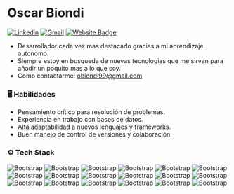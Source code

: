 # Oscar Biondi

[![Linkedin](https://img.shields.io/badge/-LinkedIn-blue?style=flat&logo=Linkedin&logoColor=white)](https://www.linkedin.com/in/gneric/)
[![Gmail](https://img.shields.io/badge/-Gmail-c14438?style=flat&logo=Gmail&logoColor=white)](mailto:obiondi99@gmail.com)
[![Website Badge](https://img.shields.io/badge/-Website-c14438?style=flat&logo=Google-Chrome&logoColor=white&link=gneric.vercel.app)](gneric.vercel.app)

- Desarrollador cada vez mas destacado gracias a mi aprendizaje autonomo.
- Siempre estoy en busqueda de nuevas tecnologias que me sirvan para añadir un poquito mas a lo que soy.
- Como contactarme: obiondi99@gmail.com

### 🖥 Habilidades

- Pensamiento crítico para resolución de problemas.
- Experiencia en trabajo con bases de datos.
- Alta adaptabilidad a nuevos lenguajes y frameworks.
- Buen manejo de control de versiones y colaboración.

### ⚙️ Tech Stack

![Bootstrap](https://img.shields.io/badge/-Python-05122A?style=flat-square&logo=Python&color=353535) 
![Bootstrap](https://img.shields.io/badge/-Pandas-05122A?style=flat-square&logo=pandas&color=353535) 
![Bootstrap](https://img.shields.io/badge/-Javascript-05122A?style=flat-square&logo=javascript&color=353535) 
![Bootstrap](https://img.shields.io/badge/-Typescript-05122A?style=flat-square&logo=typescript&color=353535) 
![Bootstrap](https://img.shields.io/badge/-NodeJS-05122A?style=flat-square&logo=nodedotjs&color=353535) 
![Bootstrap](https://img.shields.io/badge/-Express-05122A?style=flat-square&logo=express&color=353535) 
![Bootstrap](https://img.shields.io/badge/-Flask-05122A?style=flat-square&logo=flask&color=353535) 
![Bootstrap](https://img.shields.io/badge/-React-05122A?style=flat-square&logo=react&color=353535) 
![Bootstrap](https://img.shields.io/badge/-NextJS-05122A?style=flat-square&logo=nextdotjs&color=353535) 
![Bootstrap](https://img.shields.io/badge/-Tailwind-05122A?style=flat-square&logo=tailwindcss&color=353535) 
![Bootstrap](https://img.shields.io/badge/-Vue-05122A?style=flat-square&logo=vuedotjs&color=353535) 
![Bootstrap](https://img.shields.io/badge/-Flutter-05122A?style=flat-square&logo=flutter&color=353535) 
![Bootstrap](https://img.shields.io/badge/-MongoDB-05122A?style=flat-square&logo=MongoDB&color=353535) 
![Bootstrap](https://img.shields.io/badge/-MySQL-05122A?style=flat-square&logo=MySQL&color=353535) 
![Bootstrap](https://img.shields.io/badge/-Postman-05122A?style=flat-square&logo=postman&color=353535) 
![Bootstrap](https://img.shields.io/badge/-Git-05122A?style=flat-square&logo=git&color=353535) 
![Bootstrap](https://img.shields.io/badge/-Linux-05122A?style=flat-square&logo=linux&color=353535) 
![Bootstrap](https://img.shields.io/badge/-Docker-05122A?style=flat-square&logo=Docker&color=353535) 
